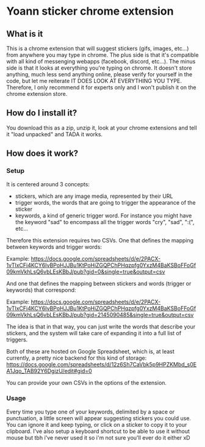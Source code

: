# Yoann sticker chrome extension

## What is it

This is a chrome extension that will suggest stickers (gifs, images, etc...) from anywhere you may type in chrome. The plus side is that it's compatible with all kind of messenging webapps (facebook, discord, etc...). The minus side is that it looks at everything you're typing on chrome. It doesn't store anything, much less send anything online, please verify for yourself in the code, but let me reiterate IT DOES LOOK AT EVERYTHING YOU TYPE. Therefore, I only recommend it for experts only and I won't publish it on the chrome extension store.

## How do I install it?

You download this as a zip, unzip it, look at your chrome extensions and tell it "load unpacked" and TADA it works.

## How does it work?

### Setup

It is centered around 3 concepts:

- stickers, which are any image media, represented by their URL
- trigger words, the words that are going to trigger the appearance of the sticker
- keywords, a kind of generic trigger word. For instance you might have the keyword "sad" to encompass all the trigger words "cry", "sad", ":(", etc...

Therefore this extension requires two CSVs. One that defines the mapping between keywords and trigger words:

Example: https://docs.google.com/spreadsheets/d/e/2PACX-1vTIxCFi4KCY6IvBPoHJJBu1KtPoHiZGQPChPHqzpfg0YxzM4BaKSBoFFoGf09kmVkhLsQ6vbLEsKBbJ/pub?gid=0&single=true&output=csv

And one that defines the mapping between stickers and words (trigger or keywords) that correspond:

Example: https://docs.google.com/spreadsheets/d/e/2PACX-1vTIxCFi4KCY6IvBPoHJJBu1KtPoHiZGQPChPHqzpfg0YxzM4BaKSBoFFoGf09kmVkhLsQ6vbLEsKBbJ/pub?gid=2145090485&single=true&output=csv


The idea is that in that way, you can just write the words that describe your stickers, and the system will take care of expanding it into a full list of triggers.

Both of these are hosted on Google Spreadsheet, which is, at least currently, a pretty nice backend for this kind of storage:
https://docs.google.com/spreadsheets/d/12z6Sh7CaVbk5p9HPZKMbd_s0EA1Jqo_TAB92Y6DgizU/edit#gid=0

You can provide your own CSVs in the options of the extension.

### Usage

Every time you type one of your keywords, delimited by a space or punctuation, a little screen will appear suggesting stickers you could use. You can ignore it and keep typing, or click on a sticker to copy it to your clipboard. I've also setup a keyboard shortcut to be able to use it without mouse but tbh i've never used it so i'm not sure you'll ever do it either xD
